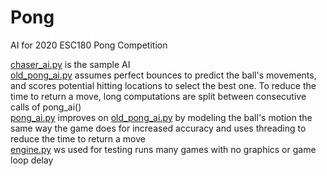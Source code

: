 # Pong
 AI for 2020 ESC180 Pong Competition
 
 [chaser_ai.py](chaser_ai.py) is the sample AI \
 [old_pong_ai.py](old_pong_ai.py) assumes perfect bounces to predict the ball's movements, and scores potential hitting 
 locations to select the best one. To reduce the time to return a move, long computations are split between consecutive 
 calls of pong_ai() \
 [pong_ai.py](pong_ai.py) improves on [old_pong_ai.py](old_pong_ai.py) by modeling the ball's motion the same way the 
 game does for increased accuracy and uses threading to reduce the time to return a move \
 [engine.py](engine.py) ws used for testing runs many games with no graphics or game loop delay
